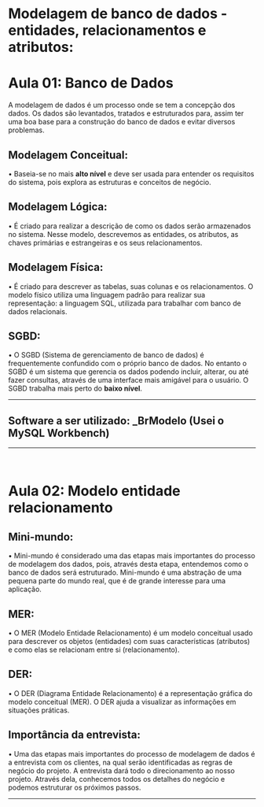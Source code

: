 <h1> Modelagem de banco de dados - entidades, relacionamentos e atributos: </h1>

<h1> Aula 01: Banco de Dados </h1>
<p> A modelagem de dados é um processo onde se tem a concepção dos dados. Os dados são levantados, tratados e estruturados para, assim ter uma boa base para a construção do banco de dados e evitar diversos problemas.</p>
 
<h2> <b> Modelagem Conceitual: </b> </h2>
<p>• Baseia-se no mais <b>alto nível</b> e deve ser usada para entender os requisitos do sistema, pois explora as estruturas e conceitos de negócio. </p>

<h2> <b> Modelagem Lógica: </b> </h2>
<p>• É criado para realizar a descrição de como os dados serão armazenados no sistema. Nesse modelo, descrevemos as entidades, os atributos, as chaves primárias e estrangeiras e os seus relacionamentos.</p>

<h2> <b> Modelagem Física: </b> </h2>
<p>• É criado para descrever as tabelas, suas colunas e os relacionamentos. O modelo físico utiliza uma linguagem padrão para realizar sua representação: a linguagem SQL, utilizada para trabalhar com banco de dados relacionais.</p>

<h2> <b> SGBD: </b> </h2>
<p>• O SGBD (Sistema de gerenciamento de banco de dados) é frequentemente confundido com o próprio banco de dados. No entanto o SGBD é um sistema que gerencia os dados podendo incluir, alterar, ou até fazer consultas, através de uma interface mais amigável para o usuário. O SGBD trabalha mais perto do <b>baixo nível</b>.</p>

<hr>

<h2> <b>Software a ser utilizado: _BrModelo (Usei o MySQL Workbench)</b> </h2>

<hr> <br>

<h1> Aula 02: Modelo entidade relacionamento </h1>

<h2> <b>Mini-mundo: </b> </h2>
<p> • Mini-mundo é considerado uma das etapas mais importantes do processo de modelagem dos dados, pois, através desta etapa, entendemos como o banco de dados será estruturado. Mini-mundo é uma abstração de uma pequena parte do mundo real, que é de grande interesse para uma aplicação.</p> 

<h2> <b>MER: </b> </h2>
<p> • O MER (Modelo Entidade Relacionamento) é um modelo conceitual usado para descrever os objetos (entidades) com suas características (atributos) e como elas se relacionam entre si (relacionamento).

<h2> <b>DER: </b> </h2>
<p> • O DER (Diagrama Entidade Relacionamento) é a representação gráfica do modelo conceitual (MER). O DER ajuda a visualizar as informações em  situações práticas.

<h2> <b>Importância da entrevista: </b> </h2>
<p> • Uma das etapas mais importantes do processo de modelagem de dados é a entrevista com os clientes, na qual serão identificadas as regras de negócio do projeto. A entrevista dará todo o direcionamento ao nosso projeto. Através dela, conhecemos todos os detalhes do negócio e podemos estruturar os próximos passos. </p>

<hr> <br>